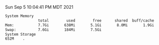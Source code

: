 Sun Sep  5 10:04:41 PM MDT 2021
```bash
System Memory
               total        used        free      shared  buff/cache   available
Mem:           7.7Gi       638Mi       5.1Gi       8.0Mi       1.9Gi       6.6Gi
Swap:          7.6Gi       184Mi       7.5Gi
System Storage
652M	.
```
```bash
